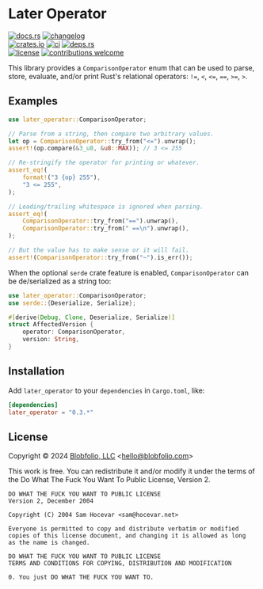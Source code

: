 # Later Operator

[![docs.rs](https://img.shields.io/docsrs/later_operator.svg?style=flat-square&label=docs.rs)](https://docs.rs/later_operator/)
[![changelog](https://img.shields.io/crates/v/later_operator.svg?style=flat-square&label=changelog&color=9b59b6)](https://github.com/Blobfolio/later_operator/blob/master/CHANGELOG.md)<br>
[![crates.io](https://img.shields.io/crates/v/later_operator.svg?style=flat-square&label=crates.io)](https://crates.io/crates/later_operator)
[![ci](https://img.shields.io/github/actions/workflow/status/Blobfolio/later_operator/ci.yaml?style=flat-square&label=ci)](https://github.com/Blobfolio/later_operator/actions)
[![deps.rs](https://deps.rs/repo/github/blobfolio/later_operator/status.svg?style=flat-square&label=deps.rs)](https://deps.rs/repo/github/blobfolio/later_operator)<br>
[![license](https://img.shields.io/badge/license-wtfpl-ff1493?style=flat-square)](https://en.wikipedia.org/wiki/WTFPL)
[![contributions welcome](https://img.shields.io/badge/PRs-welcome-brightgreen.svg?style=flat-square&label=contributions)](https://github.com/Blobfolio/later_operator/issues)

This library provides a `ComparisonOperator` enum that can be used to parse, store, evaluate, and/or print Rust's relational operators: `!=`, `<`, `<=`, `==`, `>=`, `>`.



## Examples

```rust
use later_operator::ComparisonOperator;

// Parse from a string, then compare two arbitrary values.
let op = ComparisonOperator::try_from("<=").unwrap();
assert!(op.compare(&3_u8, &u8::MAX)); // 3 <= 255

// Re-stringify the operator for printing or whatever.
assert_eq!(
    format!("3 {op} 255"),
    "3 <= 255",
);

// Leading/trailing whitespace is ignored when parsing.
assert_eq!(
    ComparisonOperator::try_from("==").unwrap(),
    ComparisonOperator::try_from(" ==\n").unwrap(),
);

// But the value has to make sense or it will fail.
assert!(ComparisonOperator::try_from("~").is_err());
```

When the optional `serde` crate feature is enabled, `ComparisonOperator` can be de/serialized as a string too:

```rust
use later_operator::ComparisonOperator;
use serde::{Deserialize, Serialize};

#[derive(Debug, Clone, Deserialize, Serialize)]
struct AffectedVersion {
    operator: ComparisonOperator,
    version: String,
}
```



## Installation

Add `later_operator` to your `dependencies` in `Cargo.toml`, like:

```toml
[dependencies]
later_operator = "0.3.*"
```



## License

Copyright © 2024 [Blobfolio, LLC](https://blobfolio.com) &lt;hello@blobfolio.com&gt;

This work is free. You can redistribute it and/or modify it under the terms of the Do What The Fuck You Want To Public License, Version 2.

    DO WHAT THE FUCK YOU WANT TO PUBLIC LICENSE
    Version 2, December 2004
    
    Copyright (C) 2004 Sam Hocevar <sam@hocevar.net>
    
    Everyone is permitted to copy and distribute verbatim or modified
    copies of this license document, and changing it is allowed as long
    as the name is changed.
    
    DO WHAT THE FUCK YOU WANT TO PUBLIC LICENSE
    TERMS AND CONDITIONS FOR COPYING, DISTRIBUTION AND MODIFICATION
    
    0. You just DO WHAT THE FUCK YOU WANT TO.
